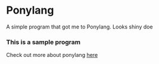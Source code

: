 # Ponylang
A simple program that got me to Ponylang. Looks shiny doe

### This is a sample program
Check out more about ponylang [here](https://ponylang.io)
